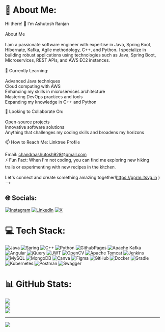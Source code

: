 # 💫 About Me:
Hi there! 👋 I'm Ashutosh Ranjan<br><br>About Me<br><br>I am a passionate software engineer with expertise in Java, Spring Boot, Hibernate, Kafka, Agile methodology, C++, and Python. I specialize in building robust applications using technologies such as Java, Spring Boot, Microservices, REST APIs, and AWS EC2 instances.<br><br>🌱 Currently Learning:<br><br>Advanced Java techniques<br>Cloud computing with AWS<br>Enhancing my skills in microservices architecture<br>Mastering DevOps practices and tools<br>Expanding my knowledge in C++ and Python<br>

💞️ Looking to Collaborate On:
<br><br>Open-source projects<br>Innovative software solutions<br>Anything that challenges my coding skills and broadens my horizons<br>

📫 How to Reach Me: Linktree Profile<br><br>
Email: chandraashutosh928@gmail.com<br>
⚡ Fun Fact: When I'm not coding, you can find me exploring new hiking trails or experimenting with new recipes in the kitchen.<br><br>
Let's connect and create something amazing together!https://gprm.itsvg.in ) -->


## 🌐 Socials:
[![Instagram](https://img.shields.io/badge/Instagram-%23E4405F.svg?logo=Instagram&logoColor=white)](https://instagram.com/justashu31) [![LinkedIn](https://img.shields.io/badge/LinkedIn-%230077B5.svg?logo=linkedin&logoColor=white)](https://linkedin.com/in/https://www.linkedin.com/in/ashutosh-ranjan-7a5690244/) [![X](https://img.shields.io/badge/X-black.svg?logo=X&logoColor=white)](https://x.com/https://x.com/AshutoshRjn) 

# 💻 Tech Stack:
![Java](https://img.shields.io/badge/java-%23ED8B00.svg?style=for-the-badge&logo=openjdk&logoColor=white) ![Spring](https://img.shields.io/badge/spring-%236DB33F.svg?style=for-the-badge&logo=spring&logoColor=white) ![C++](https://img.shields.io/badge/c++-%2300599C.svg?style=for-the-badge&logo=c%2B%2B&logoColor=white) ![Python](https://img.shields.io/badge/python-3670A0?style=for-the-badge&logo=python&logoColor=ffdd54) ![GithubPages](https://img.shields.io/badge/github%20pages-121013?style=for-the-badge&logo=github&logoColor=white) ![Apache Kafka](https://img.shields.io/badge/Apache%20Kafka-000?style=for-the-badge&logo=apachekafka) ![Angular](https://img.shields.io/badge/angular-%23DD0031.svg?style=for-the-badge&logo=angular&logoColor=white) ![jQuery](https://img.shields.io/badge/jquery-%230769AD.svg?style=for-the-badge&logo=jquery&logoColor=white) ![JWT](https://img.shields.io/badge/JWT-black?style=for-the-badge&logo=JSON%20web%20tokens) ![OpenCV](https://img.shields.io/badge/opencv-%23white.svg?style=for-the-badge&logo=opencv&logoColor=white) ![Apache Tomcat](https://img.shields.io/badge/apache%20tomcat-%23F8DC75.svg?style=for-the-badge&logo=apache-tomcat&logoColor=black) ![Jenkins](https://img.shields.io/badge/jenkins-%232C5263.svg?style=for-the-badge&logo=jenkins&logoColor=white) ![MySQL](https://img.shields.io/badge/mysql-4479A1.svg?style=for-the-badge&logo=mysql&logoColor=white) ![MongoDB](https://img.shields.io/badge/MongoDB-%234ea94b.svg?style=for-the-badge&logo=mongodb&logoColor=white) ![Canva](https://img.shields.io/badge/Canva-%2300C4CC.svg?style=for-the-badge&logo=Canva&logoColor=white) ![Figma](https://img.shields.io/badge/figma-%23F24E1E.svg?style=for-the-badge&logo=figma&logoColor=white) ![GitHub](https://img.shields.io/badge/github-%23121011.svg?style=for-the-badge&logo=github&logoColor=white) ![Docker](https://img.shields.io/badge/docker-%230db7ed.svg?style=for-the-badge&logo=docker&logoColor=white) ![Gradle](https://img.shields.io/badge/Gradle-02303A.svg?style=for-the-badge&logo=Gradle&logoColor=white) ![Kubernetes](https://img.shields.io/badge/kubernetes-%23326ce5.svg?style=for-the-badge&logo=kubernetes&logoColor=white) ![Postman](https://img.shields.io/badge/Postman-FF6C37?style=for-the-badge&logo=postman&logoColor=white) ![Swagger](https://img.shields.io/badge/-Swagger-%23Clojure?style=for-the-badge&logo=swagger&logoColor=white)
# 📊 GitHub Stats:
![](https://github-readme-stats.vercel.app/api?username=Ashurjn&theme=gruvbox&hide_border=false&include_all_commits=false&count_private=false)<br/>
![](https://github-readme-streak-stats.herokuapp.com/?user=Ashurjn&theme=gruvbox&hide_border=false)<br/>
![](https://github-readme-stats.vercel.app/api/top-langs/?username=Ashurjn&theme=gruvbox&hide_border=false&include_all_commits=false&count_private=false&layout=compact)

---
[![](https://visitcount.itsvg.in/api?id=Ashurjn&icon=2&color=0)](https://visitcount.itsvg.in)

<!-- Proudly created with GPRM ( https://gprm.itsvg.in ) -->
